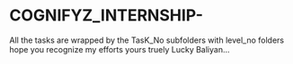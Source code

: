 # COGNIFYZ_INTERNSHIP-
All the tasks are wrapped by the TasK_No subfolders with level_no folders hope you recognize my efforts yours truely Lucky Baliyan...

